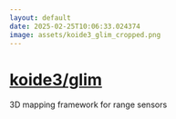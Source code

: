 ```yaml
---
layout: default
date: 2025-02-25T10:06:33.024374
image: assets/koide3_glim_cropped.png
---
```


# [koide3/glim](https://github.com/koide3/glim)

3D mapping framework for range sensors
